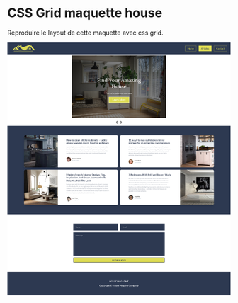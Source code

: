 # CSS Grid maquette house

Reproduire le layout de cette maquette avec css grid.

![Maquette House](./design/desktop-house-design.png)

